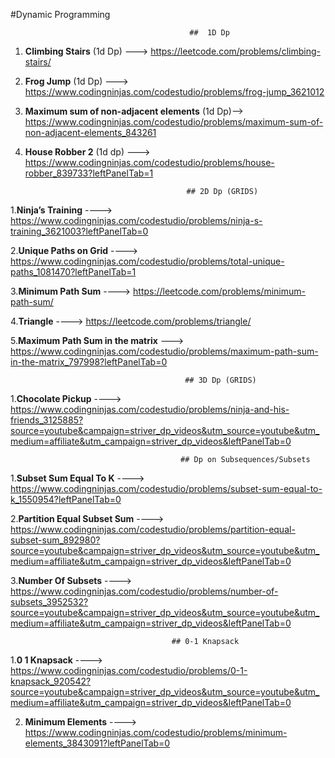 #Dynamic Programming
                                            
                                            
                                            ##  1D Dp
1. **Climbing Stairs** (1d Dp) ---> https://leetcode.com/problems/climbing-stairs/
2. **Frog Jump** (1d Dp) --->  https://www.codingninjas.com/codestudio/problems/frog-jump_3621012
3. **Maximum sum of non-adjacent elements**  (1d Dp)--> https://www.codingninjas.com/codestudio/problems/maximum-sum-of-non-adjacent-elements_843261
4. **House Robber 2** (1d dp) ---> https://www.codingninjas.com/codestudio/problems/house-robber_839733?leftPanelTab=1

            
                                           ## 2D Dp (GRIDS)
1.**Ninja’s Training** ----> https://www.codingninjas.com/codestudio/problems/ninja-s-training_3621003?leftPanelTab=0

2.**Unique Paths on Grid** ----> https://www.codingninjas.com/codestudio/problems/total-unique-paths_1081470?leftPanelTab=1

3.**Minimum Path Sum** ----> https://leetcode.com/problems/minimum-path-sum/

4.**Triangle** ----> https://leetcode.com/problems/triangle/

5.**Maximum Path Sum in the matrix** ---> https://www.codingninjas.com/codestudio/problems/maximum-path-sum-in-the-matrix_797998?leftPanelTab=0


                                           ## 3D Dp (GRIDS)
 
1.**Chocolate Pickup** ----> https://www.codingninjas.com/codestudio/problems/ninja-and-his-friends_3125885?source=youtube&campaign=striver_dp_videos&utm_source=youtube&utm_medium=affiliate&utm_campaign=striver_dp_videos&leftPanelTab=0

                                          ## Dp on Subsequences/Subsets
                                         
 1.**Subset Sum Equal To K** ----> https://www.codingninjas.com/codestudio/problems/subset-sum-equal-to-k_1550954?leftPanelTab=0
 
 2.**Partition Equal Subset Sum** ----> https://www.codingninjas.com/codestudio/problems/partition-equal-subset-sum_892980?source=youtube&campaign=striver_dp_videos&utm_source=youtube&utm_medium=affiliate&utm_campaign=striver_dp_videos&leftPanelTab=0
 
 3.**Number Of Subsets** ----> https://www.codingninjas.com/codestudio/problems/number-of-subsets_3952532?source=youtube&campaign=striver_dp_videos&utm_source=youtube&utm_medium=affiliate&utm_campaign=striver_dp_videos&leftPanelTab=0
 
 
                                        ## 0-1 Knapsack
                                        
1.**0 1 Knapsack** ----> https://www.codingninjas.com/codestudio/problems/0-1-knapsack_920542?source=youtube&campaign=striver_dp_videos&utm_source=youtube&utm_medium=affiliate&utm_campaign=striver_dp_videos&leftPanelTab=0

2. **Minimum Elements** ----> https://www.codingninjas.com/codestudio/problems/minimum-elements_3843091?leftPanelTab=0
